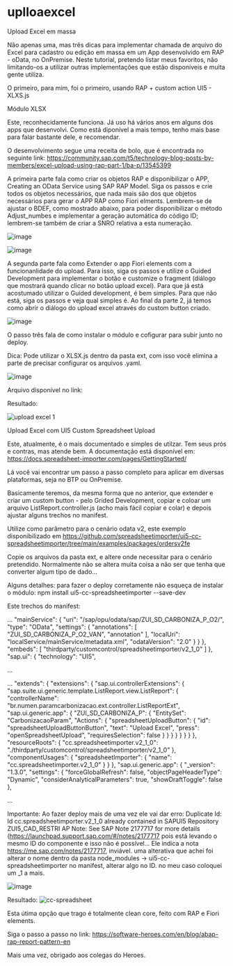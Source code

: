 # uplloaexcel
Upload Excel em massa

Não apenas uma, mas três dicas para implementar chamada de arquivo do Excel para cadastro ou edição em massa em um App desenvolvido em RAP - oData, no OnPremise.
Neste tutorial, pretendo listar meus favoritos, não limitando-os a utilizar outras implementações que estão disponíveis e muita gente utiliza. 

O primeiro, para mim, foi o primeiro, usando RAP + custom action UI5 - XLXS.js

Módulo XLSX

Este, reconhecidamente funciona. Já uso há vários anos em alguns dos apps que desenvolvi. Como está diponível a mais tempo, tenho mais base para falar bastante dele, e recomendar.

O desenvolvimento segue uma receita de bolo, que é encontrada no seguinte link: https://community.sap.com/t5/technology-blog-posts-by-members/excel-upload-using-rap-part-1/ba-p/13545399

A primeira parte fala como criar os objetos RAP e disponibilizar o APP, Creating an OData Service using SAP RAP Model. Siga os passos e crie todos os objetos necessários, que nada mais são dos que objetos necessários para gerar o APP RAP como Fiori elments.
Lembrem-se de ajustar o BDEF, como mostrado abaixo, para poder disponibilizar o método Adjust_numbes e implementar a geração automática do código ID; lembrem-se também de criar a SNRO relativa a esta numeração.

![image](https://github.com/user-attachments/assets/2b98a11d-0693-49f8-b930-e5b232abbcdd)

![image](https://github.com/user-attachments/assets/9fa8bf69-6c32-459d-8b7b-3263d26f2dc3)


A segunda parte fala como Extender o app Fiori elements com a funcionanlidade do upload.
Para isso, siga os passos e utilize o Guided Development para implementar o botão e customize o fragment (diálogo que mostrará quando clicar no botão upload excel). Para que já está acostumado utilizar o Guided development, é bem simples. Para que não está, siga os passos e veja qual simples é.
Ao final da parte 2, já temos como abrir o diálogo do upload excel através do custom button criado.

![image](https://github.com/user-attachments/assets/8e02a705-4bee-48cf-9a21-0ec2f1cab71a)


O passo três fala de como instalar o módulo e cofigurar para subir junto no deploy. 

Dica: Pode utilizar o XLSX.js dentro da pasta ext, com isso você elimina a parte de precisar configurar os arquivos .yaml.

![image](https://github.com/user-attachments/assets/8f90ecd2-24ac-4817-b14c-521d12eb067e)

Arquivo disponível no link:

Resultado:


![upload excel 1](https://github.com/user-attachments/assets/ff3a922e-a40c-4a4f-9c4a-43e8bc64337a)


Upload Excel com UI5 Custom Spreadsheet Upload

Este, atualmente, é o mais documentado e simples de utilzar. Tem seus prós e contras, mas atende bem.
A documentação está disponível em: https://docs.spreadsheet-importer.com/pages/GettingStarted/

Lá você vai encontrar um passo a passo completo para aplicar em diversas plataformas, seja no BTP ou OnPremise.

Basicamente teremos, da mesma forma que no anterior, que extender e criar um custom button - pelo Grided Development, copiar e coloar um arquivo ListReport.controller.js (acho mais fácil copiar e colar) e depois ajustar alguns trechos no manifest.

Utilize como parâmetro para o cenário odata v2, este exemplo disponibilizado em https://github.com/spreadsheetimporter/ui5-cc-spreadsheetimporter/tree/main/examples/packages/ordersv2fe

Copie os arquivos da pasta ext, e altere onde necessitar para o cenário pretendido. Normalmente não se altera muita coisa a não ser que tenha que converter algum tipo de dado...

Alguns detalhes: para fazer o deploy corretamente não esqueça de instalar o módulo: npm install ui5-cc-spreadsheetimporter --save-dev

Este trechos do manifest:

...
      "mainService": {
        "uri": "/sap/opu/odata/sap/ZUI_SD_CARBONIZA_P_O2/",
        "type": "OData",
        "settings": {
          "annotations": [
            "ZUI_SD_CARBONIZA_P_O2_VAN",
            "annotation"
          ],
          "localUri": "localService/mainService/metadata.xml",
          "odataVersion": "2.0"
        }
      }
    },
    "embeds": [
      "thirdparty/customcontrol/spreadsheetimporter/v2_1_0"
    ]
  },
  "sap.ui": {
    "technology": "UI5",

...

...
   "extends": {
      "extensions": {
        "sap.ui.controllerExtensions": {
          "sap.suite.ui.generic.template.ListReport.view.ListReport": {
            "controllerName": "br.numen.paramcarbonizacao.ext.controller.ListReportExt",
            "sap.ui.generic.app": {
              "ZUI_SD_CARBONIZA_P": {
                "EntitySet": "CarbonizacaoParam",
                "Actions": {
                  "spreadsheetUploadButton": {
                    "id": "spreadsheetUploadButtonButton",
                    "text": "Upload Excel",
                    "press": "openSpreadsheetUpload",
                    "requiresSelection": false
                  }
                }
              }
            }
          }
        }
      }
    },
    "resourceRoots": {
      "cc.spreadsheetimporter.v2_1_0": "./thirdparty/customcontrol/spreadsheetimporter/v2_1_0"
    },
    "componentUsages": {
      "spreadsheetImporter": {
        "name": "cc.spreadsheetimporter.v2_1_0"
      }
    }
  },
  "sap.ui.generic.app": {
    "_version": "1.3.0",
    "settings": {
      "forceGlobalRefresh": false,
      "objectPageHeaderType": "Dynamic",
      "considerAnalyticalParameters": true,
      "showDraftToggle": false
    },

...

Importante: Ao fazer deploy mais de uma vez ele vai dar erro:
Duplicate Id: Id cc.spreadsheetimporter.v2_1_0 already contained in SAPUI5 Repository ZUI5_CAD_RESTRI
AP Note: See SAP Note 2177717 for more details (https://launchpad.support.sap.com/#/notes/2177717
pois está levando o mesmo ID do componente e isso não é possível... Ele indica a nota https://me.sap.com/notes/2177717, inviável. uma alterativa que achei foi alterar o nome dentro da pasta node_modules -> ui5-cc-spreadsheetimporter
no manifest, alterar algo no ID. no meu caso coloquei um _1 a mais.

![image](https://github.com/user-attachments/assets/93b07e54-ea3d-4b8f-8c8e-929d582b57a3)

Resultado:
![cc-spreadsheet](https://github.com/user-attachments/assets/3004f01f-9165-49e0-b599-f3b2e124811f)

Esta útima opção que trago é totalmente clean core, feito com RAP e Fiori elements.

Siga o passo a passo no link: https://software-heroes.com/en/blog/abap-rap-report-pattern-en

Mais uma vez, obrigado aos colegas do Heroes.











